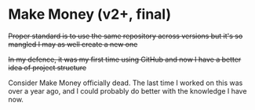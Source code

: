 # Make Money (v2+, final)

~~Proper standard is to use the same repository across versions but it's so mangled I may as well create a new one~~

~~In my defence, it was my first time using GitHub and now I have a better idea of project structure~~

Consider Make Money officially dead. The last time I worked on this was over a year ago, and I could probably do better with the knowledge I have now.

